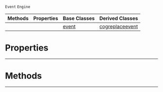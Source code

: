  `Event` `Engine`



|Methods|Properties|Base Classes|Derived Classes|
|---|---|---|---|
| | |[event](https://plasmaengine.github.io/PlasmaDocs/Plasma1/C++/code_reference/class_reference/event.markdown)|[cogreplaceevent](https://plasmaengine.github.io/PlasmaDocs/Plasma1/C++/code_reference/class_reference/cogreplaceevent.markdown)|


 #  Properties


---  
 #  Methods


---  
 

 